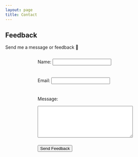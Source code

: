 ```yaml
---
layout: page
title: Contact
---
```



## Feedback
Send me a message or feedback 🤗

<form 
    action="https://formspree.io/f/movazowz"
    method="POST"
    >
  
  <label for="name">Name:</label>
  <input type="text" id="name" name="name" required>

  <label for="email">Email:</label>
  <input type="email" id="email" name="email" required>

  <label for="message">Message:</label>
  <textarea id="message" name="message" required></textarea>

  <button type="submit">Send Feedback</button>
</form>

<style>
    form {
    display: flex;
    flex-direction: column;
    max-width: 300px;
    margin: 0 auto;
    }
    label, input, textarea, button {
    margin-bottom: 10px;
    }
    textarea {
    height: 100px;
    }
</style>